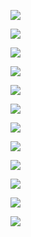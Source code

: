 ![](../code/plantUML/images/AddItemOrUpdateDuration.png)


![](../code/plantUML/images/AuthFetchComp.png)



![](../code/plantUML/images/ChronicIllnessRiskAssesment.png)


![](../code/plantUML/images/DaysDropDownMenu.png)


![](../code/plantUML/images/DetermineTimeSpan.png)


![](../code/plantUML/images/LoadData.png)


![](../code/plantUML/images/MenuSelect.png)


![](../code/plantUML/images/RiskView.png)


![](../code/plantUML/images/SurveyForm.png)


![](../code/plantUML/images/TimeSeriesGraphAverage.png)



![](../code/plantUML/images/TimeSeriesGraphDay.png)


![](../code/plantUML/images/getYearsMonthsDays.png)
